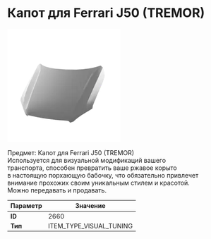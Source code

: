 # Капот для Ferrari J50 (TREMOR)

![Item Image](../img/2660.webp?raw=true)

Предмет: Капот для Ferrari J50 (TREMOR)<br>Используется для визуальной модификаций вашего<br>транспорта, способен превратить ваше ржавое корыто<br>в настоящую порхающую бабочку, что обязательно привлечет<br>внимание прохожих своим уникальным стилем и красотой.<br>Можно передавать и продавать.


| Параметр | Значение |
|----------|----------|
| **ID** | 2660 |
| **Тип** | ITEM_TYPE_VISUAL_TUNING |

